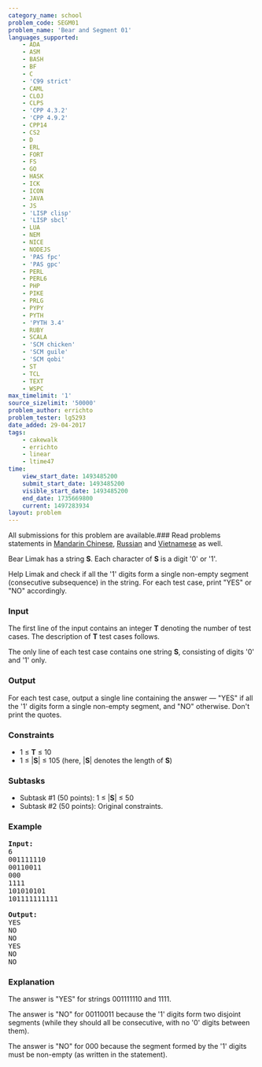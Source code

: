 ```yaml
---
category_name: school
problem_code: SEGM01
problem_name: 'Bear and Segment 01'
languages_supported:
    - ADA
    - ASM
    - BASH
    - BF
    - C
    - 'C99 strict'
    - CAML
    - CLOJ
    - CLPS
    - 'CPP 4.3.2'
    - 'CPP 4.9.2'
    - CPP14
    - CS2
    - D
    - ERL
    - FORT
    - FS
    - GO
    - HASK
    - ICK
    - ICON
    - JAVA
    - JS
    - 'LISP clisp'
    - 'LISP sbcl'
    - LUA
    - NEM
    - NICE
    - NODEJS
    - 'PAS fpc'
    - 'PAS gpc'
    - PERL
    - PERL6
    - PHP
    - PIKE
    - PRLG
    - PYPY
    - PYTH
    - 'PYTH 3.4'
    - RUBY
    - SCALA
    - 'SCM chicken'
    - 'SCM guile'
    - 'SCM qobi'
    - ST
    - TCL
    - TEXT
    - WSPC
max_timelimit: '1'
source_sizelimit: '50000'
problem_author: errichto
problem_tester: lg5293
date_added: 29-04-2017
tags:
    - cakewalk
    - errichto
    - linear
    - ltime47
time:
    view_start_date: 1493485200
    submit_start_date: 1493485200
    visible_start_date: 1493485200
    end_date: 1735669800
    current: 1497283934
layout: problem
---
```

All submissions for this problem are available.###  Read problems statements in [Mandarin Chinese](http://www.codechef.com/download/translated/LTIME47/mandarin/SEGM01.pdf), [Russian](http://www.codechef.com/download/translated/LTIME47/russian/SEGM01.pdf) and [Vietnamese](http://www.codechef.com/download/translated/LTIME47/vietnamese/SEGM01.pdf) as well.

Bear Limak has a string **S**. Each character of **S** is a digit '0' or '1'.

Help Limak and check if all the '1' digits form a single non-empty segment (consecutive subsequence) in the string. For each test case, print "YES" or "NO" accordingly.

### Input

The first line of the input contains an integer **T** denoting the number of test cases. The description of **T** test cases follows.

The only line of each test case contains one string **S**, consisting of digits '0' and '1' only.

### Output

For each test case, output a single line containing the answer — "YES" if all the '1' digits form a single non-empty segment, and "NO" otherwise. Don't print the quotes.

### Constraints

- 1 ≤ **T** ≤ 10
- 1 ≤ |**S**| ≤ 105 (here, |**S**| denotes the length of **S**)

### Subtasks

- Subtask #1 (50 points): 1 ≤ |**S**| ≤ 50
- Subtask #2 (50 points): Original constraints.

### Example

<pre><b>Input:</b>
6
001111110
00110011
000
1111
101010101
101111111111

<b>Output:</b>
YES
NO
NO
YES
NO
NO
</pre>
### Explanation

The answer is "YES" for strings 001111110 and 1111.

The answer is "NO" for 00110011 because the '1' digits form two disjoint segments (while they should all be consecutive, with no '0' digits between them).

The answer is "NO" for 000 because the segment formed by the '1' digits must be non-empty (as written in the statement).
